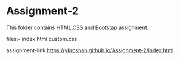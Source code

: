 # Assignment-2

This folder contains HTML,CSS and Bootstap assignment.

files:- index.html custom.css


assignment-link:https://ykroshan.github.io/Assignment-2/index.html




